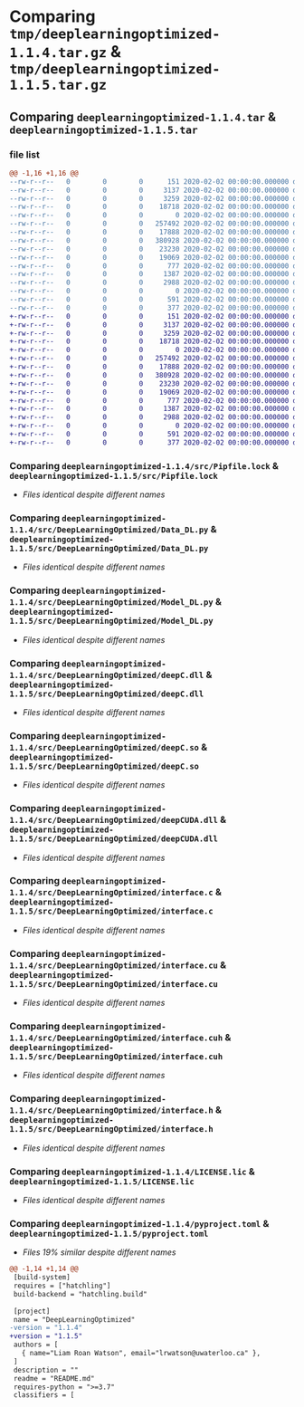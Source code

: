 # Comparing `tmp/deeplearningoptimized-1.1.4.tar.gz` & `tmp/deeplearningoptimized-1.1.5.tar.gz`

## Comparing `deeplearningoptimized-1.1.4.tar` & `deeplearningoptimized-1.1.5.tar`

### file list

```diff
@@ -1,16 +1,16 @@
--rw-r--r--   0        0        0      151 2020-02-02 00:00:00.000000 deeplearningoptimized-1.1.4/src/Pipfile
--rw-r--r--   0        0        0     3137 2020-02-02 00:00:00.000000 deeplearningoptimized-1.1.4/src/Pipfile.lock
--rw-r--r--   0        0        0     3259 2020-02-02 00:00:00.000000 deeplearningoptimized-1.1.4/src/DeepLearningOptimized/Data_DL.py
--rw-r--r--   0        0        0    18718 2020-02-02 00:00:00.000000 deeplearningoptimized-1.1.4/src/DeepLearningOptimized/Model_DL.py
--rw-r--r--   0        0        0        0 2020-02-02 00:00:00.000000 deeplearningoptimized-1.1.4/src/DeepLearningOptimized/__init__.py
--rw-r--r--   0        0        0   257492 2020-02-02 00:00:00.000000 deeplearningoptimized-1.1.4/src/DeepLearningOptimized/deepC.dll
--rw-r--r--   0        0        0    17888 2020-02-02 00:00:00.000000 deeplearningoptimized-1.1.4/src/DeepLearningOptimized/deepC.so
--rw-r--r--   0        0        0   380928 2020-02-02 00:00:00.000000 deeplearningoptimized-1.1.4/src/DeepLearningOptimized/deepCUDA.dll
--rw-r--r--   0        0        0    23230 2020-02-02 00:00:00.000000 deeplearningoptimized-1.1.4/src/DeepLearningOptimized/interface.c
--rw-r--r--   0        0        0    19069 2020-02-02 00:00:00.000000 deeplearningoptimized-1.1.4/src/DeepLearningOptimized/interface.cu
--rw-r--r--   0        0        0      777 2020-02-02 00:00:00.000000 deeplearningoptimized-1.1.4/src/DeepLearningOptimized/interface.cuh
--rw-r--r--   0        0        0     1387 2020-02-02 00:00:00.000000 deeplearningoptimized-1.1.4/src/DeepLearningOptimized/interface.h
--rw-r--r--   0        0        0     2988 2020-02-02 00:00:00.000000 deeplearningoptimized-1.1.4/LICENSE.lic
--rw-r--r--   0        0        0        0 2020-02-02 00:00:00.000000 deeplearningoptimized-1.1.4/README.md
--rw-r--r--   0        0        0      591 2020-02-02 00:00:00.000000 deeplearningoptimized-1.1.4/pyproject.toml
--rw-r--r--   0        0        0      377 2020-02-02 00:00:00.000000 deeplearningoptimized-1.1.4/PKG-INFO
+-rw-r--r--   0        0        0      151 2020-02-02 00:00:00.000000 deeplearningoptimized-1.1.5/src/Pipfile
+-rw-r--r--   0        0        0     3137 2020-02-02 00:00:00.000000 deeplearningoptimized-1.1.5/src/Pipfile.lock
+-rw-r--r--   0        0        0     3259 2020-02-02 00:00:00.000000 deeplearningoptimized-1.1.5/src/DeepLearningOptimized/Data_DL.py
+-rw-r--r--   0        0        0    18718 2020-02-02 00:00:00.000000 deeplearningoptimized-1.1.5/src/DeepLearningOptimized/Model_DL.py
+-rw-r--r--   0        0        0        0 2020-02-02 00:00:00.000000 deeplearningoptimized-1.1.5/src/DeepLearningOptimized/__init__.py
+-rw-r--r--   0        0        0   257492 2020-02-02 00:00:00.000000 deeplearningoptimized-1.1.5/src/DeepLearningOptimized/deepC.dll
+-rw-r--r--   0        0        0    17888 2020-02-02 00:00:00.000000 deeplearningoptimized-1.1.5/src/DeepLearningOptimized/deepC.so
+-rw-r--r--   0        0        0   380928 2020-02-02 00:00:00.000000 deeplearningoptimized-1.1.5/src/DeepLearningOptimized/deepCUDA.dll
+-rw-r--r--   0        0        0    23230 2020-02-02 00:00:00.000000 deeplearningoptimized-1.1.5/src/DeepLearningOptimized/interface.c
+-rw-r--r--   0        0        0    19069 2020-02-02 00:00:00.000000 deeplearningoptimized-1.1.5/src/DeepLearningOptimized/interface.cu
+-rw-r--r--   0        0        0      777 2020-02-02 00:00:00.000000 deeplearningoptimized-1.1.5/src/DeepLearningOptimized/interface.cuh
+-rw-r--r--   0        0        0     1387 2020-02-02 00:00:00.000000 deeplearningoptimized-1.1.5/src/DeepLearningOptimized/interface.h
+-rw-r--r--   0        0        0     2988 2020-02-02 00:00:00.000000 deeplearningoptimized-1.1.5/LICENSE.lic
+-rw-r--r--   0        0        0        0 2020-02-02 00:00:00.000000 deeplearningoptimized-1.1.5/README.md
+-rw-r--r--   0        0        0      591 2020-02-02 00:00:00.000000 deeplearningoptimized-1.1.5/pyproject.toml
+-rw-r--r--   0        0        0      377 2020-02-02 00:00:00.000000 deeplearningoptimized-1.1.5/PKG-INFO
```

### Comparing `deeplearningoptimized-1.1.4/src/Pipfile.lock` & `deeplearningoptimized-1.1.5/src/Pipfile.lock`

 * *Files identical despite different names*

### Comparing `deeplearningoptimized-1.1.4/src/DeepLearningOptimized/Data_DL.py` & `deeplearningoptimized-1.1.5/src/DeepLearningOptimized/Data_DL.py`

 * *Files identical despite different names*

### Comparing `deeplearningoptimized-1.1.4/src/DeepLearningOptimized/Model_DL.py` & `deeplearningoptimized-1.1.5/src/DeepLearningOptimized/Model_DL.py`

 * *Files identical despite different names*

### Comparing `deeplearningoptimized-1.1.4/src/DeepLearningOptimized/deepC.dll` & `deeplearningoptimized-1.1.5/src/DeepLearningOptimized/deepC.dll`

 * *Files identical despite different names*

### Comparing `deeplearningoptimized-1.1.4/src/DeepLearningOptimized/deepC.so` & `deeplearningoptimized-1.1.5/src/DeepLearningOptimized/deepC.so`

 * *Files identical despite different names*

### Comparing `deeplearningoptimized-1.1.4/src/DeepLearningOptimized/deepCUDA.dll` & `deeplearningoptimized-1.1.5/src/DeepLearningOptimized/deepCUDA.dll`

 * *Files identical despite different names*

### Comparing `deeplearningoptimized-1.1.4/src/DeepLearningOptimized/interface.c` & `deeplearningoptimized-1.1.5/src/DeepLearningOptimized/interface.c`

 * *Files identical despite different names*

### Comparing `deeplearningoptimized-1.1.4/src/DeepLearningOptimized/interface.cu` & `deeplearningoptimized-1.1.5/src/DeepLearningOptimized/interface.cu`

 * *Files identical despite different names*

### Comparing `deeplearningoptimized-1.1.4/src/DeepLearningOptimized/interface.cuh` & `deeplearningoptimized-1.1.5/src/DeepLearningOptimized/interface.cuh`

 * *Files identical despite different names*

### Comparing `deeplearningoptimized-1.1.4/src/DeepLearningOptimized/interface.h` & `deeplearningoptimized-1.1.5/src/DeepLearningOptimized/interface.h`

 * *Files identical despite different names*

### Comparing `deeplearningoptimized-1.1.4/LICENSE.lic` & `deeplearningoptimized-1.1.5/LICENSE.lic`

 * *Files identical despite different names*

### Comparing `deeplearningoptimized-1.1.4/pyproject.toml` & `deeplearningoptimized-1.1.5/pyproject.toml`

 * *Files 19% similar despite different names*

```diff
@@ -1,14 +1,14 @@
 [build-system]
 requires = ["hatchling"]
 build-backend = "hatchling.build"
 
 [project]
 name = "DeepLearningOptimized"
-version = "1.1.4"
+version = "1.1.5"
 authors = [
   { name="Liam Roan Watson", email="lrwatson@uwaterloo.ca" },
 ]
 description = ""
 readme = "README.md"
 requires-python = ">=3.7"
 classifiers = [
```

